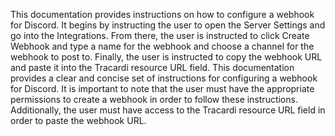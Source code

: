 This documentation provides instructions on how to configure a webhook for Discord. It begins by instructing the user to
open the Server Settings and go into the Integrations. From there, the user is instructed to click Create Webhook and
type a name for the webhook and choose a channel for the webhook to post to. Finally, the user is instructed to copy the
webhook URL and paste it into the Tracardi resource URL field. This documentation provides a clear and concise set of
instructions for configuring a webhook for Discord. It is important to note that the user must have the appropriate
permissions to create a webhook in order to follow these instructions. Additionally, the user must have access to the
Tracardi resource URL field in order to paste the webhook URL.